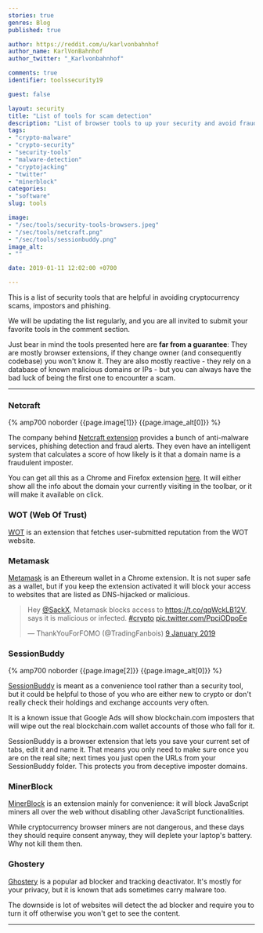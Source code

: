 ```yaml
---
stories: true
genres: Blog
published: true

author: https://reddit.com/u/karlvonbahnhof
author_name: KarlVonBahnhof
author_twitter: "_Karlvonbahnhof"

comments: true
identifier: toolssecurity19

guest: false

layout: security
title: "List of tools for scam detection"
description: "List of browser tools to up your security and avoid fraudulent websites while online."
tags:
- "crypto-malware"
- "crypto-security"
- "security-tools"
- "malware-detection"
- "cryptojacking"
- "twitter"
- "minerblock"
categories:
- "software"
slug: tools

image:
- "/sec/tools/security-tools-browsers.jpeg"
- "/sec/tools/netcraft.png"
- "/sec/tools/sessionbuddy.png"
image_alt:
- ""

date: 2019-01-11 12:02:00 +0700

---
```


This is a list of security tools that are helpful in avoiding cryptocurrency scams, impostors and phishing.

We will be updating the list regularly, and you are all invited to submit your favorite tools in the comment section.

Just bear in mind the tools presented here are **far from a guarantee**: They are mostly browser extensions, if they change owner (and consequently codebase) you won't know it. They are also mostly reactive - they rely on a database of known malicious domains or IPs - but you can always have the bad luck of being the first one to encounter a scam.

***

### Netcraft

{% amp700 noborder {{page.image[1]}} {{page.image_alt[0]}} %}

The company behind [Netcraft extension](https://chrome.google.com/webstore/detail/netcraft-extension/bmejphbfclcpmpohkggcjeibfilpamia?hl=en) provides a bunch of anti-malware services, phishing detection and fraud alerts. They even have an intelligent system that calculates a score of how likely is it that a domain name is a fraudulent imposter.

You can get all this as a Chrome and Firefox extension [here](https://www.netcraft.com/anti-phishing/). It will either show all the info about the domain your currently visiting in the toolbar, or it will make it available on click.

### WOT (Web Of Trust)

[WOT](https://chrome.google.com/webstore/detail/wot-web-of-trust-website/bhmmomiinigofkjcapegjjndpbikblnp?hl=en) is an extension that fetches user-submitted reputation from the WOT website.


### Metamask

[Metamask](https://chrome.google.com/webstore/detail/metamask/nkbihfbeogaeaoehlefnkodbefgpgknn?hl=en) is an Ethereum wallet in a Chrome extension. It is not super safe as a wallet, but if you keep the extension activated it will block your access to websites that are listed as DNS-hijacked or malicious.

<blockquote class="twitter-tweet" data-lang="en-gb"><p lang="en" dir="ltr">Hey <a href="https://twitter.com/SackX?ref_src=twsrc%5Etfw">@SackX</a>, Metamask blocks access to <a href="https://t.co/qqWckLB12V">https://t.co/qqWckLB12V</a>, says it is malicious or infected. <a href="https://twitter.com/hashtag/crypto?src=hash&amp;ref_src=twsrc%5Etfw">#crypto</a> <a href="https://t.co/PpciODpoEe">pic.twitter.com/PpciODpoEe</a></p>&mdash; ThankYouForFOMO (@TradingFanbois) <a href="https://twitter.com/TradingFanbois/status/1082888794947215361?ref_src=twsrc%5Etfw">9 January 2019</a></blockquote>
<script async src="https://platform.twitter.com/widgets.js" charset="utf-8"></script>

### SessionBuddy

{% amp700 noborder {{page.image[2]}} {{page.image_alt[0]}} %}

[SessionBuddy](https://chrome.google.com/webstore/detail/session-buddy/edacconmaakjimmfgnblocblbcdcpbko?hl=en) is meant as a convenience tool rather than a security tool, but it could be helpful to those of you who are either new to crypto or don't really check their holdings and exchange accounts very often.

It is a known issue that Google Ads will show blockchain.com imposters that will wipe out the real blockchain.com wallet accounts of those who fall for it.

SessionBuddy is a browser extension that lets you save your current set of tabs, edit it and name it. That means you only need to make sure once you are on the real site; next times you just open the URLs from your SessionBuddy folder. This protects you from deceptive imposter domains.

### MinerBlock

[MinerBlock](https://chrome.google.com/webstore/detail/minerblock/emikbbbebcdfohonlaifafnoanocnebl?hl=en) is an extension mainly for convenience: it will block JavaScript miners all over the web without disabling other JavaScript functionalities.

While cryptocurrency browser miners are not dangerous, and these days they should require consent anyway, they will deplete your laptop's battery. Why not kill them then.

### Ghostery

[Ghostery](https://chrome.google.com/webstore/detail/ghostery-%E2%80%93-privacy-ad-blo/mlomiejdfkolichcflejclcbmpeaniij?hl=en) is a popular ad blocker and tracking deactivator. It's mostly for your privacy, but it is known that ads sometimes carry malware too.

The downside is lot of websites will detect the ad blocker and require you to turn it off otherwise you won't get to see the content.

***

